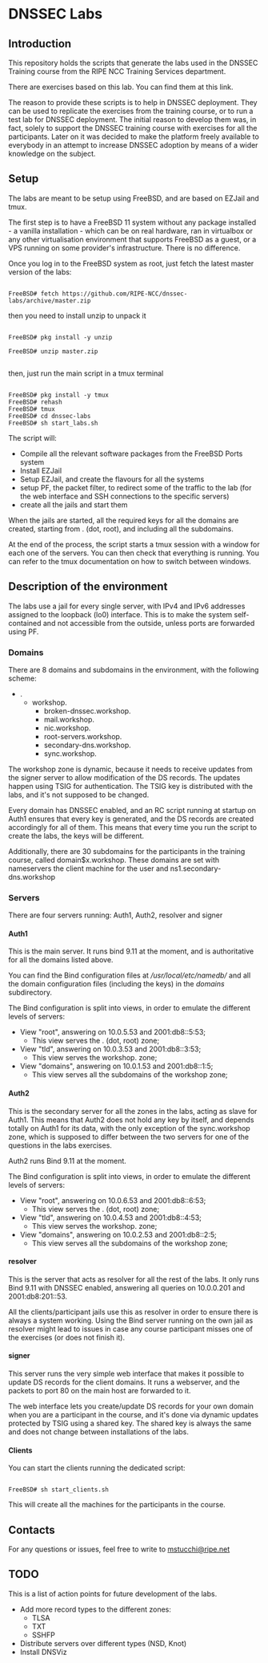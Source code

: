 
# DNSSEC Labs

## Introduction

This repository holds the scripts that generate the labs used in the DNSSEC Training course from the RIPE NCC Training Services department.

There are exercises based on this lab.  You can find them at this link.

The reason to provide these scripts is to help in DNSSEC deployment.  They can be used to replicate the exercises from the training course, or to run a test lab for DNSSEC deployment.  The initial reason to develop them was, in fact, solely to support the DNSSEC training course with exercises for all the participants.  Later on it was decided to make the platform freely available to everybody in an attempt to increase DNSSEC adoption by means of a wider knowledge on the subject.

## Setup

The labs are meant to be setup using FreeBSD, and are based on EZJail and tmux.

The first step is to have a FreeBSD 11 system without any package installed - a vanilla installation - which can be on real hardware, ran in virtualbox or any other virtualisation environment that supports FreeBSD as a guest, or a VPS running on some provider's infrastructure.  There is no difference.

Once you log in to the FreeBSD system as root, just fetch the latest master version of the labs:

```shell

FreeBSD# fetch https://github.com/RIPE-NCC/dnssec-labs/archive/master.zip

```

then you need to install unzip to unpack it

```shell

FreeBSD# pkg install -y unzip

FreeBSD# unzip master.zip


```

then, just run the main script in a tmux terminal

```shell

FreeBSD# pkg install -y tmux
FreeBSD# rehash
FreeBSD# tmux
FreeBSD# cd dnssec-labs
FreeBSD# sh start_labs.sh

```

The script will:

- Compile all the relevant software packages from the FreeBSD Ports system
- Install EZJail
- Setup EZJail, and create the flavours for all the systems
- setup PF, the packet filter, to redirect some of the traffic to the lab (for the web interface and SSH connections to the specific servers)
- create all the jails and start them

When the jails are started, all the required keys for all the domains are created, starting from . (dot, root), and including all the subdomains.

At the end of the process, the script starts a tmux session with a window for each one of the servers.  You can then check that everything is running.  You can refer to the tmux documentation on how to switch between windows.

## Description of the environment

The labs use a jail for every single server, with IPv4 and IPv6 addresses assigned to the loopback (lo0) interface.  This is to make the system self-contained and not accessible from the outside, unless ports are forwarded using PF.

### Domains

There are 8 domains and subdomains in the environment, with the following scheme:

- .
  - workshop.
    - broken-dnssec.workshop.
    - mail.workshop.
    - nic.workshop.
    - root-servers.workshop.
    - secondary-dns.workshop.
    - sync.workshop.

The workshop zone is dynamic, because it needs to receive updates from the signer server to allow modification of the DS records.  The updates happen using TSIG for authentication.  The TSIG key is distributed with the labs, and it's not supposed to be changed.

Every domain has DNSSEC enabled, and an RC script running at startup on Auth1 ensures that every key is generated, and the DS records are created accordingly for all of them.  This means that every time you run the script to create the labs, the keys will be different.

Additionally, there are 30 subdomains for the participants in the training course, called domain$x.workshop.  These domains are set with nameservers the client machine for the user and ns1.secondary-dns.workshop

### Servers

There are four servers running: Auth1, Auth2, resolver and signer

#### Auth1

This is the main server.  It runs bind 9.11 at the moment, and is authoritative for all the domains listed above.

You can find the Bind configuration files at _/usr/local/etc/namedb/_ and all the domain configuration files (including the keys) in the _domains_ subdirectory.

The Bind configuration is split into views, in order to emulate the different levels of servers:

- View "root", answering on 10.0.5.53 and 2001:db8::5:53;
	- This view serves the . (dot, root) zone;
- View "tld", answering on 10.0.3.53 and 2001:db8::3:53;
	- This view serves the workshop. zone;
- View "domains", answering on 10.0.1.53 and 2001:db8::1:5;
	- This view serves all the subdomains of the workshop zone;


#### Auth2

This is the secondary server for all the zones in the labs, acting as slave for Auth1.  This means that Auth2 does not hold any key by itself, and depends totally on Auth1 for its data, with the only exception of the sync.workshop zone, which is supposed to differ between the two servers for one of the questions in the labs exercises.

Auth2 runs Bind 9.11 at the moment.

The Bind configuration is split into views, in order to emulate the different levels of servers:

- View "root", answering on 10.0.6.53 and 2001:db8::6:53;
	- This view serves the . (dot, root) zone;
- View "tld", answering on 10.0.4.53 and 2001:db8::4:53;
	- This view serves the workshop. zone;
- View "domains", answering on 10.0.2.53 and 2001:db8::2:5;
	- This view serves all the subdomains of the workshop zone;


#### resolver

This is the server that acts as resolver for all the rest of the labs.  It only runs Bind 9.11 with DNSSEC enabled, answering all queries on 10.0.0.201 and 2001:db8:201::53.

All the clients/participant jails use this as resolver in order to ensure there is always a system working.  Using the Bind server running on the own jail as resolver might lead to issues in case any course participant misses one of the exercises (or does not finish it).

#### signer

This server runs the very simple web interface that makes it possible to update DS records for the client domains.  It runs a webserver, and the packets to port 80 on the main host are forwarded to it.

The web interface lets you create/update DS records for your own domain when you are a participant in the course, and it's done via dynamic updates protected by TSIG using a shared key.  The shared key is always the same and does not change between installations of the labs.

#### Clients

You can start the clients running the dedicated script:

```

FreeBSD# sh start_clients.sh

```

This will create all the machines for the participants in the course. 

## Contacts

For any questions or issues, feel free to write to mstucchi@ripe.net

## TODO

This is a list of action points for future development of the labs.

- Add more record types to the different zones:
	- TLSA
	- TXT
	- SSHFP
- Distribute servers over different types (NSD, Knot)
- Install DNSViz
